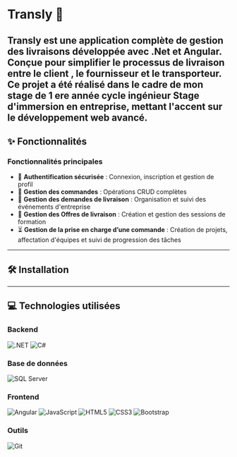 # Transly 🚚
**Transly** est une application complète de gestion des livraisons développée avec .Net et Angular.  
Conçue pour simplifier le processus de livraison entre le client , le fournisseur et le transporteur.  
Ce projet a été réalisé dans le cadre  de mon stage de 1 ere année cycle ingénieur **Stage d'immersion en entreprise**, mettant l'accent sur le développement web avancé.
---

## ✨ Fonctionnalités

### **Fonctionnalités principales**
- 🔐 **Authentification sécurisée** : Connexion, inscription et gestion de profil  
- 🧾 **Gestion des commandes** : Opérations CRUD complètes  
- 🚚 **Gestion des demandes de livraison** : Organisation et suivi des événements d'entreprise  
- 📨 **Gestion des Offres de livraison** : Création et gestion des sessions de formation  
- ⏳  **Gestion de la prise en charge d’une commande** : Création de projets, affectation d'équipes et suivi de progression des tâches
  
---
## 🛠️ Installation

---
## 💻 Technologies utilisées

### Backend
![.NET](https://img.shields.io/badge/-.NET%208.0-blueviolet?logo=dotnet)
![C#](https://img.shields.io/badge/C%23-239120?logo=unity&logoColor=white&style=flat)

### Base de données
![SQL Server](https://img.shields.io/badge/Microsoft_SQL_Server-CC2927)

### Frontend
![Angular](https://img.shields.io/badge/Angular-DD0031?logo=angular&logoColor=fff&style=flat)
![JavaScript](https://img.shields.io/badge/JavaScript-ES6-F7DF1E?logo=javascript)
![HTML5](https://img.shields.io/badge/HTML5-E34F26?logo=html5&logoColor=white)
![CSS3](https://img.shields.io/badge/CSS3-1572B6?logo=css3&logoColor=white)
![Bootstrap](https://img.shields.io/badge/Bootstrap-5-7952B3?logo=bootstrap)

### Outils
![Git](https://img.shields.io/badge/Git-F05032?logo=git&logoColor=white)

